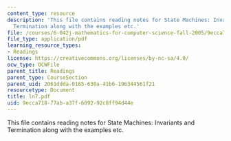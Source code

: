 ```yaml
---
content_type: resource
description: 'This file contains reading notes for State Machines: Invariants and
  Termination along with the examples etc.'
file: /courses/6-042j-mathematics-for-computer-science-fall-2005/9ecca71877aba37f609292c8ff94d44e_ln7.pdf
file_type: application/pdf
learning_resource_types:
- Readings
license: https://creativecommons.org/licenses/by-nc-sa/4.0/
ocw_type: OCWFile
parent_title: Readings
parent_type: CourseSection
parent_uid: 2061ddda-0165-630a-41b6-196344561f21
resourcetype: Document
title: ln7.pdf
uid: 9ecca718-77ab-a37f-6092-92c8ff94d44e
---
```

This file contains reading notes for State Machines: Invariants and Termination along with the examples etc.